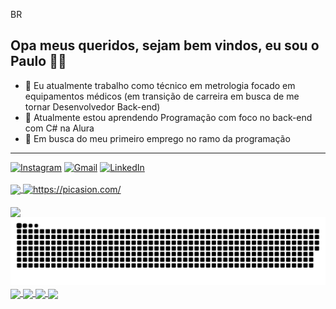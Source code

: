 BR
## Opa meus queridos, sejam bem vindos, eu sou o Paulo 👋🏼

- 🔭 Eu atualmente trabalho como técnico em metrologia focado em equipamentos médicos (em transição de carreira em busca de me tornar Desenvolvedor Back-end)
- 🌱 Atualmente estou aprendendo Programação com foco no back-end com C# na Alura
- 💬 Em busca do meu primeiro emprego no ramo da programação

<hr>
<div> 
   <a href="https://www.instagram.com/o_verissimo_/" target="_blank" rel="noopener noreferrer"><img src="https://img.shields.io/badge/-Instagram-%23E4405F?style=for-the-badge&logo=instagram&logoColor=white" alt="Instagram"></a>
  <a href="mailto:paulo.vitor.v.pereira@outlook.com" target="_blank" rel="noopener noreferrer"><img src="https://img.shields.io/badge/-Gmail-%23333?style=for-the-badge&logo=gmail&logoColor=white" alt="Gmail"></a>
  <a href="https://www.linkedin.com/in/paulo-vitor-v-pereira/" target="_blank" rel="noopener noreferrer"><img src="https://img.shields.io/badge/-LinkedIn-%230077B5?style=for-the-badge&logo=linkedin&logoColor=white" alt="LinkedIn"></a> 
</div>
</br>
<a href="https://github-readme-stats.vercel.app/api?username=o-verissimo&hide=contribs,prs&show_icons=true&theme=github_dark&locale=pt-br">
  <img align="center" src="https://github-readme-stats.vercel.app/api?username=o-verissimo&rank_icon=github&hide=contribs,prs&show_icons=true&theme=github_dark&locale=pt-br" />
</a>
<a href="https://picasion.com/">
  <img align="center" src="https://i.picasion.com/pic92/eb148157d9941f66746acfdedd6bfd4e.gif" width="150" height="150" border="0" alt="https://picasion.com/" />
</a>
</br></br>
<a href="https://github-readme-stats.vercel.app/api/top-langs/?username=o-verissimo&hide_progress=true&theme=github_dark&locale=pt-br">
  <img align="center" src="https://github-readme-stats.vercel.app/api/top-langs/?username=o-verissimo&layout=compact&theme=github_dark&locale=pt-br" />
</a>
<picture>
  <source media="(prefers-color-scheme: dark)" srcset="https://raw.githubusercontent.com/o-verissimo/o-verissimo/output/github-contribution-grid-snake-dark.svg">
  <source media="(prefers-color-scheme: light)" srcset="https://raw.githubusercontent.com/o-verissimo/o-verissimo/output/github-contribution-grid-snake.svg">
  <img alt="github contribution grid snake animation" src="https://raw.githubusercontent.com/o-verissimo/o-verissimo/output/github-contribution-grid-snake.svg">
</picture>
</br>
<a href="https://github.com/o-verissimo/Aplicativos_WindowsForms">
  <img align="center" src="https://github-readme-stats.vercel.app/api/pin/?username=o-verissimo&repo=Aplicativos_WindowsForms&theme=github_dark" />
</a>
<a href="https://github.com/o-verissimo/ScreenSound">
  <img align="center" src="https://github-readme-stats.vercel.app/api/pin/?username=o-verissimo&repo=ScreenSound&theme=github_dark" />
</a>
<a href="https://github.com/o-verissimo/spotify-react">
  <img align="center" src="https://github-readme-stats.vercel.app/api/pin/?username=o-verissimo&repo=spotify-react&theme=github_dark" />
</a>
<a href="https://github.com/o-verissimo/ScreenSound-Manipulando-API">
  <img align="center" src="https://github-readme-stats.vercel.app/api/pin/?username=o-verissimo&repo=ScreenSound-Manipulando-API&theme=github_dark" />
</a>





  
